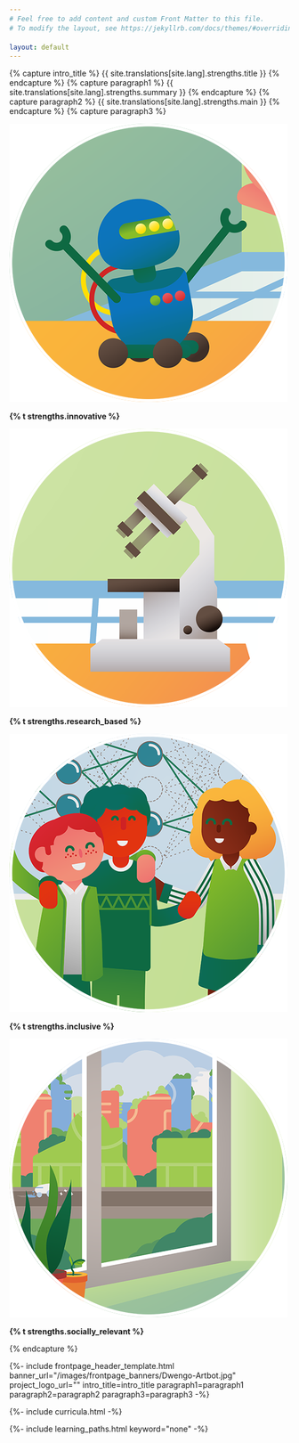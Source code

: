 ```yaml
---
# Feel free to add content and custom Front Matter to this file.
# To modify the layout, see https://jekyllrb.com/docs/themes/#overriding-theme-defaults

layout: default
---
```


{% capture intro_title %} {{ site.translations[site.lang].strengths.title }} {% endcapture %}
{% capture paragraph1 %} {{ site.translations[site.lang].strengths.summary }} {% endcapture %}
{% capture paragraph2 %} {{ site.translations[site.lang].strengths.main }} {% endcapture %}
{% capture paragraph3 %} 
<div class="row">
        <div class="col-md-3 col-sm-6 col-xs-12 strength-container">
            <p><img src="/images/strengths/value-innovation.png" alt="Innovatief" width="500" height="500"/></p>
            <p><strong>{% t strengths.innovative %}</strong></p>
        </div>
        <div class="col-md-3 col-sm-6 col-xs-12 strength-container">
            <p><img src="/images/strengths/value-research.png" alt="Research-based" width="500" height="500"/></p>
            <p><strong>{% t strengths.research_based %}</strong></p>
        </div>
        <div class="col-md-3 col-sm-6 col-xs-12 strength-container">
            <p><img src="/images/strengths/value-inclusion.png" alt="Inclusive" width="500" height="500"/></p>
            <p><strong>{% t strengths.inclusive %}</strong></p>
        </div>
        <div class="col-md-3 col-sm-6 col-xs-12 strength-container">
            <p><img src="/images/strengths/value-society.png" alt="Socially relevant" width="500" height="500"/></p>
            <p><strong>{% t strengths.socially_relevant %}</strong></p>
        </div>
    </div>
{% endcapture %}


{%- include frontpage_header_template.html banner_url="/images/frontpage_banners/Dwengo-Artbot.jpg" project_logo_url=""
intro_title=intro_title
paragraph1=paragraph1
paragraph2=paragraph2
paragraph3=paragraph3
-%}

{%- include curricula.html -%}

{%- include learning_paths.html keyword="none" -%}





